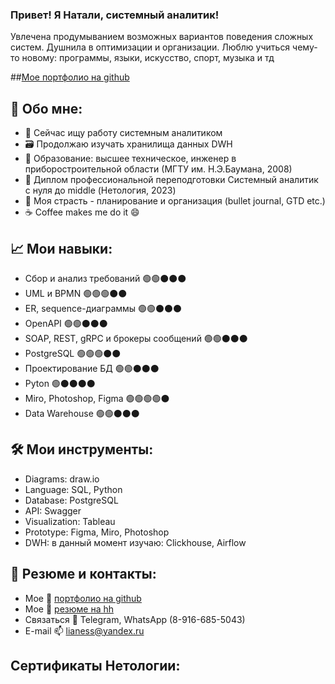 ### Привет! Я Натали, системный аналитик! 
Увлечена продумыванием возможных вариантов поведения сложных систем.
Душнила в оптимизации и организации.
Люблю учиться чему-то новому: программы, языки, искусство, спорт, музыка и тд

##[Мое портфолио на github](https://github.com/nataliashved/portfolio)

## 🌱 Обо мне:
- 🔭 Сейчас ищу работу системным аналитиком 
- 🗃 Продолжаю изучать хранилища данных DWH
- 📘 Образование: высшее техническое, инженер в приборостроительной области (МГТУ им. Н.Э.Баумана, 2008)
- 📗 Диплом профессиональной переподготовки Системный аналитик с нуля до
middle (Нетология, 2023)
- 💜 Моя страсть - планирование и организация (bullet journal, GTD etc.)
- ☕ Coffee makes me do it 😄

## 📈 Мои навыки:
- Сбор и анализ требований 🟢🟢⚫⚫⚫
- UML и BPMN 🟢🟢🟢⚫⚫
- ER, sequence-диаграммы 🟢🟢⚫⚫⚫
- OpenAPI 🟢🟢⚫⚫⚫
- SOAP, REST, gRPC и брокеры сообщений 🟢🟢⚫⚫⚫
- PostgreSQL 🟢🟢🟢⚫⚫
- Проектирование БД 🟢🟢⚫⚫⚫
- Pyton 🟢⚫⚫⚫⚫
- Miro, Photoshop, Figma 🟢🟢🟢🟢⚫
- Data Warehouse 🟢🟢⚫⚫⚫

## 🛠️ Мои инструменты:
- Diagrams: draw.io
- Language: SQL, Python
- Database: PostgreSQL
- API: Swagger
- Visualization: Tableau 
- Prototype: Figma, Miro, Photoshop
- DWH: в данный момент изучаю: Clickhouse, Airflow

## 📝 Резюме и контакты:
- Мое 📒 [портфолио на github](https://github.com/nataliashved/portfolio)
- Мое 📄 [резюме на hh](https://hh.ru/applicant/resumes/view?resume=cf08af13ff0afa19d60039ed1f533350357970)
- Связаться 📱 Telegram, WhatsApp (8-916-685-5043)
- E-mail 📫 lianess@yandex.ru

## Сертификаты Нетологии:

